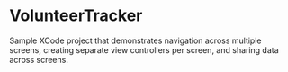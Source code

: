 # VolunteerTracker
Sample XCode project that demonstrates navigation across multiple screens, creating separate view controllers per screen, and sharing data across screens. 
